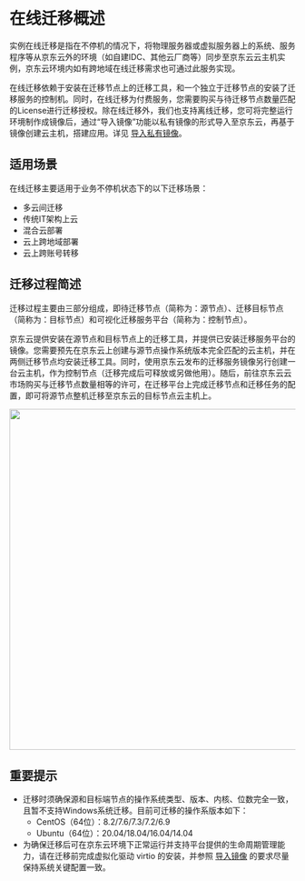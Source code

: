 # 在线迁移概述

实例在线迁移是指在不停机的情况下，将物理服务器或虚拟服务器上的系统、服务程序等从京东云外的环境（如自建IDC、其他云厂商等）同步至京东云云主机实例，京东云环境内如有跨地域在线迁移需求也可通过此服务实现。

在线迁移依赖于安装在迁移节点上的迁移工具，和一个独立于迁移节点的安装了迁移服务的控制机。同时，在线迁移为付费服务，您需要购买与待迁移节点数量匹配的License进行迁移授权。除在线迁移外，我们也支持离线迁移，您可将完整运行环境制作成镜像后，通过“导入镜像”功能以私有镜像的形式导入至京东云，再基于镜像创建云主机，搭建应用。详见 [导入私有镜像](https://docs.jdcloud.com/cn/virtual-machines/import-private-image)。



## 适用场景
在线迁移主要适用于业务不停机状态下的以下迁移场景：
* 多云间迁移
* 传统IT架构上云
* 混合云部署
* 云上跨地域部署
* 云上跨账号转移


## 迁移过程简述
迁移过程主要由三部分组成，即待迁移节点（简称为：源节点）、迁移目标节点（简称为：目标节点）和可视化迁移服务平台（简称为：控制节点）。

京东云提供安装在源节点和目标节点上的迁移工具，并提供已安装迁移服务平台的镜像。您需要预先在京东云上创建与源节点操作系统版本完全匹配的云主机，并在两侧迁移节点均安装迁移工具。同时，使用京东云发布的迁移服务镜像另行创建一台云主机，作为控制节点（迁移完成后可释放或另做他用）。随后，前往京东云云市场购买与迁移节点数量相等的许可，在迁移平台上完成迁移节点和迁移任务的配置，即可将源节点整机迁移至京东云的目标节点云主机上。

<div align="center"><img src="https://img1.jcloudcs.com/cn/image/vm/migration-overview.png" width="600"></div>

## 重要提示
* 迁移时须确保源和目标端节点的操作系统类型、版本、内核、位数完全一致，且暂不支持Windows系统迁移。目前可迁移的操作系版本如下：
  * CentOS（64位）：8.2/7.6/7.3/7.2/6.9
  * Ubuntu（64位）：20.04/18.04/16.04/14.04
* 为确保迁移后可在京东云环境下正常运行并支持平台提供的生命周期管理能力，请在迁移前完成虚拟化驱动 virtio 的安装，并参照 [导入镜像](https://docs.jdcloud.com/cn/virtual-machines/import-private-image) 的要求尽量保持系统关键配置一致。
